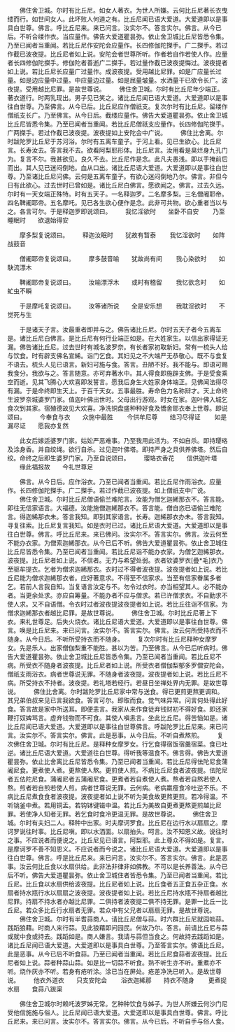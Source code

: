 <!-- { "loadSidebar": true } -->
　　佛住舍卫城。尔时有比丘尼。如女人著衣。为世人所嫌。云何比丘尼著长衣曳缕而行。如世间女人。此坏败人何道之有。比丘尼闻已语大爱道。大爱道即以是事具白世尊。佛言。呼比丘尼来。来已问言。汝实尔不。答言实尔。佛言。从今已后。不听合缕作衣。当应量作。佛告大爱道瞿昙弥。依止舍卫城比丘尼皆悉令集。乃至已闻者当重闻。若比丘尼作安陀会应量作。长四修伽陀搩手。广二搩手。若过作截已波夜提。比丘尼者如上说。安陀会者世尊所听。作者若自作若使人作。应量者长四修伽陀搩手。修伽陀者善逝广二搩手。若过量作截已波夜提悔过。波夜提者如上说。若比丘尼长应量广过量作。成波夜提。受用越比尼罪。如是广应量长过量。如是边应量中过量。中应量边过量。如是屈量皱量。水洒量干已欲令长广。波夜提。受用越比尼罪。是故世尊说。
　　佛住舍卫城。尔时有比丘尼年少端正。著衣道行。时两乳现出。男子见已笑之。诸比丘尼闻已语大爱道。大爱道即以是事往白世尊。乃至佛言。从今已后。比丘尼应作僧祇支。复次尔时有比丘尼。留缕作僧祇支长广。乃至佛言。从今日后。截缕应量作。佛告大爱道瞿昙弥。依止舍卫城比丘尼皆悉令集。乃至已闻者当重闻。若比丘尼僧祇支应量作。长四修伽陀搩手。广两搩手。若过作截已波夜提。波夜提如上安陀会中广说。
　　佛住比舍离。尔时跋陀罗比丘尼于苏河浴。尔时有五离车童子。于河上看。见已生欲心。比丘尼言。长寿汝去。答言我不去。欲看阿梨耶形体。比丘尼言。汝用看是臭烂身九孔门为。复言不尔。我甚欲见。良久不去。比丘尼作是念。此凡夫愚浅。即以手掩前后而出。其人见已迷闷倒地。血从口出。诸比丘尼语大爱道。大爱道即以是事往白世尊。乃至诸比丘尼问佛。云何是五离车童子。有欲心迷闷倒地乃尔。佛言。非但今日有此欲心。过去世时已曾如是。诸比丘尼白佛言。愿欲闻之。佛言。过去久远。尔时有一天女端正殊特。时有五天子。一名释迦罗。二名摩多梨。三名僧阇耶帝。四名鞞阇耶帝。五名摩吒。见已各生欲心便作是念。此非可共物。欲心重者当以与之。各言可尔。于是释迦罗即说颂曰。
　　我忆淫欲时　　坐卧不自安
　　乃至睡眠时　　欲退始得安

　　摩多梨复说颂曰。
　　释迦汝眠时　　犹故有暂泰
　　我忆淫欲时　　如阵战鼓音

　　僧阇耶帝复说颂曰。
　　摩多鼓音喻　　犹故尚有间
　　我心染欲时　　如駃流漂木

　　鞞阇耶帝复说颂曰。
　　汝喻漂浮木　　或时有稽留
　　我忆欲念时　　如虻虫不瞬

　　于是摩吒复说颂曰。
　　汝等诸所说　　全是安乐想
　　我耽淫欲时　　不觉死与生

　　于是诸天子言。汝最重者即并与之。佛告诸比丘尼。尔时五天子者今五离车是。诸比丘尼白佛言。是比丘尼有何行业端正如是。在大姓家生。以信出家得证无漏。佛告诸比丘尼。过去世时有城名波罗奈。有长者家初取新妇。常有一梳头人给与饮食。时有辟支佛名宣絺。诣门乞食。其妇见之不大端严无恭敬心。既不与食复不语去。梳头人见已语言。新妇可施与食。答言。丑陋不好。我不能与。即语可赐我食分。我欲与之。答言随意。亦可弃著水中。其人得食即施辟支佛。于是受食乘空而逝。见其飞腾心大欢喜即发誓言。愿我后身生大姓家身体端正。见佛闻法得尽有漏。于是命终即生天上。于百千天女。五事最胜。寿命色力名称辩才。天上命终生波罗奈城婆罗门家。值迦叶佛出世时。父母出行游观。时女在家。迦叶佛入城乞食次到其家。宿殖德故见大欢喜。净洗铜盘盛种种好食及憍舍耶衣奉上世尊。即说颂曰。
　　今奉食与衣　　众施中最胜
　　今供牟尼尊　　结习尽得证
　　如是漏尽证　　愿我亦复然

　　此女后嫁适婆罗门家。姑妐严恶难事。乃至我用此活为。不如自杀。即持璎珞及涂身香。并自绞绳。欲行自杀。过见迦叶佛塔。即持严身之具供养佛塔。然后自绞。命终之后即生婆罗门家。乃至自说颂曰。
　　璎珞衣香花　　信供迦叶塔
　　缘此福报故　　今礼世尊足

　　佛言。从今日后。应作浴衣。乃至已闻者当重闻。若比丘尼作雨浴衣。应量作。长四修伽陀搩手。广二搩手。若过作截已波夜提。如上僧祇支中广说。
　　佛住舍卫城。尔时比丘尼僧语偷兰难陀言。汝能为僧乞迦絺那衣不。答言能。即往无信家语言。大福德。汝能施僧迦絺那衣不。答言能。僧自恣已语偷兰难陀言。得迦絺那衣未。答言我知。即到其家语言。长寿。迦絺那衣办未。答言我知。寻复往索。比丘尼复言我知。如是衣时已过。诸比丘尼语大爱道。大爱道即以是事往白世尊。佛言。呼比丘尼来。来已佛问。汝实尔不。答言实尔。佛言。汝云何至不能办衣家。为僧索迦絺那衣。从今已后不听。佛告大爱道瞿昙弥。依止舍卫城住比丘尼皆悉令集。乃至已闻者当重闻。若比丘尼诣不能办衣家。为僧乞迦絺那衣。波夜提。比丘尼者如上说。不信者。无力与希望处弱。衣者钦婆罗衣[疊*毛]衣乃至驱牟提衣。乞者为僧求迦絺那衣。衣时过不得者波夜提。波夜提者如上说。若比丘尼能为僧求迦絺那衣者。应好著意求。不得至不信家求。当至有信家眷属多者乞。若前人言我自知。当复语言汝定与不。勿令过衣时。亦当相望其人。必不能办者。当更余处求。亦应自筹量。不能办者不应与僧求。若已许僧求衣。不自勤求不使人求。又不自语僧。令衣时过者波夜提波夜提者如上说。若比丘往诣不信家。为僧求迦絺那衣者越比尼罪。是故世尊说。
　　佛住舍卫城。尔时比丘尼著上下衣。来礼世尊足。后失火烧衣。诸比丘尼语大爱道。大爱道即以是事往白世尊。佛言。唤是比丘尼来。来已问言。汝实尔不。答言实尔。佛言。汝云何所受持衣而不随身。从今日后。不听所受持衣而不随身。
　　复次尔时有比丘尼释种女摩罗女。先是乐人。出家僧伽梨重不能胜。甚以为苦。乃至佛言。从今已后听病时。佛告大爱道瞿昙弥。依止舍卫城比丘尼皆悉令集。乃至已闻者当重闻。若比丘尼不病。所受衣不随身者波夜提。比丘尼者如上说。所受衣者僧伽梨郁多罗僧安陀会。僧祇支雨浴衣。病者世尊说无罪。不随身者波夜提。波夜提者如上说。若比丘尼不病。所受持衣不持者。波夜提。若礼塔若经行。若昼日坐禅处界内无罪。是故世尊说。
　　佛住比舍离。尔时跋陀罗比丘尼家中常与送食。得已更煎更熬更调和。其兄弟伯叔来见已言我欲食。答言可尔。即取而食。觉气味异常。问言何处得此好食。答言故是家中所送耳。即便恚言。我家从来作食徒弃钱财初不得好食。即还家鞭打奴婢骂言。虚弃钱物而不可食。其使人嗔恚言。坐此比丘尼。得苦恼如是。诸比丘尼闻已语大爱道。大爱道即以是事往白世尊佛言。呼跋陀罗比丘尼来。来已问言。汝实尔不。答言实尔。佛言。此是恶事。从今日后。不听自煮熬煎。
　　复次佛住舍卫城。尔时有比丘尼。是释种女摩罗女。行乞食得宿饭宿羹宿菜。食已吐逆。诸比丘尼语大爱道。大爱道往白世尊。得听我等温食不。佛言得。佛告大爱道瞿昙弥。依止比舍离比丘尼皆悉令集。乃至已闻者当重闻。若比丘尼得佉陀尼食蒲阇尼食。更煮使人煮。更熬使人熬。更煎使人煎。不病比丘尼食者波夜提。佉陀尼者五佉陀尼食。蒲阇尼者五蒲阇尼食。更煮者若自煮使人煮。熬者若自熬若使人熬。煎者若自煎若使人煎。病者世尊说无罪。云何病。老病羸瘦食冷吐逆不乐。不病比丘尼煮食食者波夜提。波夜提者如上说不听为美食故更熬更煎。若冷得温。不听铫釜中煮。若用铜盂。若钩钵键镃中温。若比丘为美故自更煮更熬更煎越比尼罪。若使净人知者无罪。若乞食时食冷更温无罪。是故世尊说。
　　佛住舍卫城。尔时有夫妇二人。释种中出家。时夫摩诃罗食。比丘尼在边行水以扇扇之。摩诃罗说往时事。比丘尼嗔。即以水洒面。以扇拍头。呵言。汝不知恩义故。说往时之事。不应说者而便说之。比丘尼见已语言。阿梨耶。此上尊众不得如是。复言。是摩诃罗不善不知恩义。不应说者而今说之。诸比丘尼语大爱道。大爱道即以是事往白世尊。佛言。呼是比丘尼来。来已问言。汝实尔不。答言实尔。佛言。此是恶事。汝云何比丘食以水扇供给。此非法非律非如佛教。不可以是长养善法。从今已后不听。佛告大爱道瞿昙弥。依止舍卫城住者皆悉令集。乃至已闻者当重闻。若比丘尼。比丘食以水扇供给波夜提。比丘尼者如上说。比丘食者五正食五杂正食。水扇者持水瓶行水以扇扇之波夜提。波夜提者如上说。若比丘尼持水瓶不持扇者越比尼罪。持扇不持水者亦越比尼罪。二俱持者波夜提二俱不持无罪。是罪一比丘一比丘尼。若众多比丘行水扇者无罪。若众中有父兄者以扇扇无罪。是故世尊说。
　　佛住舍卫城。尔时有半耆蒜商人。请比丘尼僧与蒜。时六群比丘尼就园啖蒜。践蹈狼藉。时商人来行蒜。见此狼藉即问园民。何故乃尔。答言。前请比丘尼与蒜或就中食或持去。践蹈如是。商人嫌言。我请与蒜但当食之。何故持去践蹈如是。诸比丘尼闻已语大爱道。大爱道即以是事具白世尊。乃至答言实尔。佛语比丘尼。此是恶事。从今已后不听食蒜。乃至已闻者当重闻。若比丘尼食蒜者波夜提。比丘尼者如上说。蒜者种蒜山蒜。如是比一切蒜不听食。熟不听生亦不听。重煮亦不听。烧作灰亦不听。若身有疮听涂。涂已当在屏处。疮差净洗已听入。是故世尊说。
　　他衣外道衣　　只支安陀会
　　浴衣迦絺那　　持衣不随身
　　更煮捉水扇　　食蒜八跋渠

　　佛住舍卫城尔时赖吒波罗姊无常。乞种种饮食与姊子。为世人所嫌云何沙门尼受他信施施与俗人。比丘尼闻已语大爱道。大爱道即以是事具白世尊。佛言。呼比丘尼来。来已问言。汝实尔不。答言实尔。佛言。从今已后。不听自手与俗人食。
